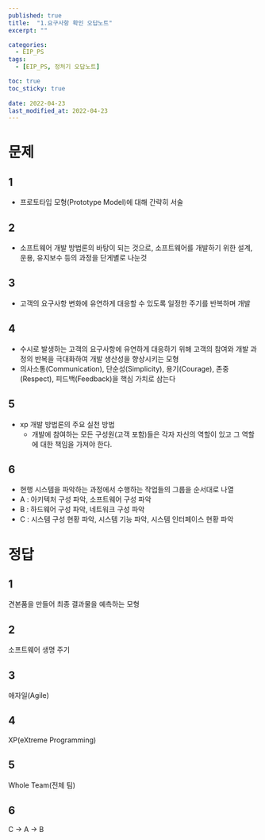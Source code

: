 ```yaml
---
published: true
title:  "1.요구사항 확인 오답노트"
excerpt: ""

categories:
  - EIP_PS
tags:
  - [EIP_PS, 정처기 오답노트]

toc: true
toc_sticky: true
 
date: 2022-04-23
last_modified_at: 2022-04-23
---
```


# 문제

## 1 
- 프로토타입 모형(Prototype Model)에 대해 간략히 서술  

## 2  
- 소프트웨어 개발 방법론의 바탕이 되는 것으로, 소프트웨어를 개발하기 위한 설계, 운용, 유지보수 등의 과정을 단게별로 나눈것

## 3 
- 고객의 요구사항 변화에 유연하게 대응할 수 있도록 일정한 주기를 반복하며 개발

## 4
- 수시로 발생하는 고객의 요구사항에 유연하게 대응하기 위해 고객의 참여와 개발 과정의 반복을 극대화하여 개발 생산성을 향상시키는 모형
- 의사소통(Communication), 단순성(Simplicity), 용기(Courage), 존중(Respect), 피드백(Feedback)을 핵심 가치로 삼는다

## 5

- xp 개발 방법론의 주요 실천 방법
  - 개발에 참여하는 모든 구성원(고객 포함)들은 각자 자신의 역할이 있고 그 역할에 대한 책임을 가져야 한다.   

## 6
-  현행 시스템을 파악하는 과정에서 수행하는 작업들의 그룹을 순서대로 나열
  - A : 아키텍처 구성 파악, 소프트웨어 구성 파악
  - B : 하드웨어 구성 파악, 네트워크 구성 파악
  - C : 시스템 구성 현황 파악, 시스템 기능 파악, 시스템 인터페이스 현황 파악

# 정답

## 1
견본품을 만들어 최종 결과물을 예측하는 모형

## 2 
소프트웨어 생명 주기

## 3
애자일(Agile)

## 4
XP(eXtreme Programming)

## 5
Whole Team(전체 팀)

## 6
C -> A -> B